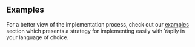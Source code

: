 ## Examples

For a better view of the implementation process, check out our [examples](/main/../examples/README.md) section which presents a strategy for implementing easily with Yapily in your language of choice.
